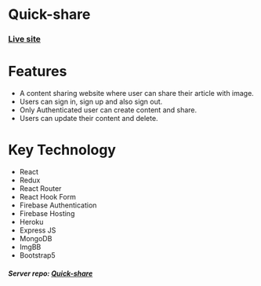 # Quick-share

<h3><a href="https://quick-share-social.web.app/" target="_blank">Live site</a></h3>

# Features 
- A content sharing website where user can share their article with image.
- Users can sign in, sign up and also sign out.
- Only Authenticated user can create content and share.
- Users can update their content and delete.

# Key Technology
- React 
- Redux
- React Router 
- React Hook Form
- Firebase Authentication
- Firebase Hosting
- Heroku
- Express JS
- MongoDB
- ImgBB
- Bootstrap5

<h5>Server repo: <a href="https://github.com/sagazirobiul/quick-share-server" target="_blank">Quick-share</a></h5>
